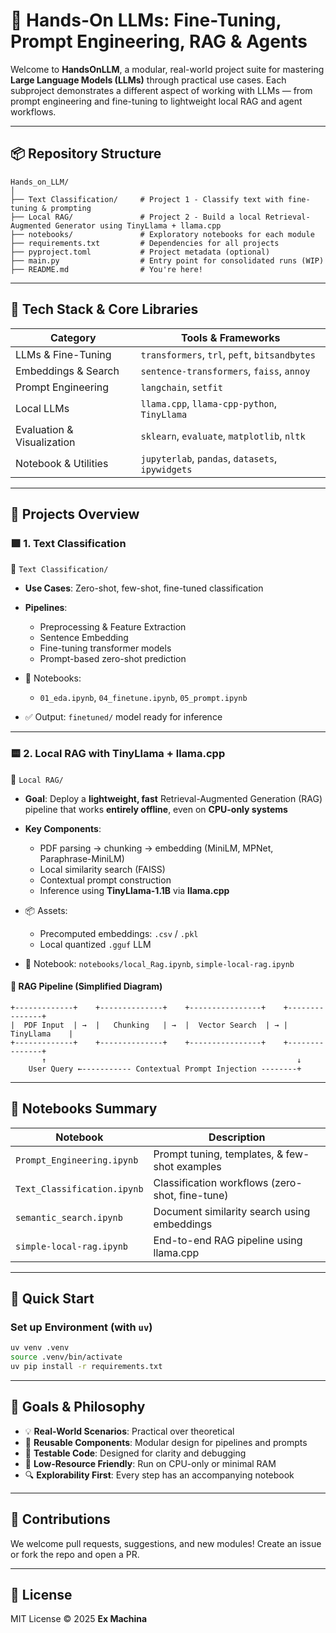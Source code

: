 # 🧠 Hands-On LLMs: Fine-Tuning, Prompt Engineering, RAG & Agents

Welcome to **HandsOnLLM**, a modular, real-world project suite for mastering **Large Language Models (LLMs)** through practical use cases. Each subproject demonstrates a different aspect of working with LLMs — from prompt engineering and fine-tuning to lightweight local RAG and agent workflows.

---

## 📦 Repository Structure

```text
Hands_on_LLM/
│
├── Text Classification/     # Project 1 - Classify text with fine-tuning & prompting
├── Local RAG/               # Project 2 - Build a local Retrieval-Augmented Generator using TinyLlama + llama.cpp
├── notebooks/               # Exploratory notebooks for each module
├── requirements.txt         # Dependencies for all projects
├── pyproject.toml           # Project metadata (optional)
├── main.py                  # Entry point for consolidated runs (WIP)
├── README.md                # You're here!
````

---

## 🔧 Tech Stack & Core Libraries

| Category                   | Tools & Frameworks                               |
| -------------------------- | ------------------------------------------------ |
| LLMs & Fine-Tuning         | `transformers`, `trl`, `peft`, `bitsandbytes`    |
| Embeddings & Search        | `sentence-transformers`, `faiss`, `annoy`        |
| Prompt Engineering         | `langchain`, `setfit`                            |
| Local LLMs                 | `llama.cpp`, `llama-cpp-python`, `TinyLlama`     |
| Evaluation & Visualization | `sklearn`, `evaluate`, `matplotlib`, `nltk`      |
| Notebook & Utilities       | `jupyterlab`, `pandas`, `datasets`, `ipywidgets` |

---

## 📁 Projects Overview

### 🟩 1. Text Classification

📂 `Text Classification/`

* **Use Cases**: Zero-shot, few-shot, fine-tuned classification
* **Pipelines**:

  * Preprocessing & Feature Extraction
  * Sentence Embedding
  * Fine-tuning transformer models
  * Prompt-based zero-shot prediction
* 📒 Notebooks:

  * `01_eda.ipynb`, `04_finetune.ipynb`, `05_prompt.ipynb`
* ✅ Output: `finetuned/` model ready for inference

---

### 🟨 2. Local RAG with TinyLlama + llama.cpp

📂 `Local RAG/`

* **Goal**: Deploy a **lightweight, fast** Retrieval-Augmented Generation (RAG) pipeline that works **entirely offline**, even on **CPU-only systems**
* **Key Components**:

  * PDF parsing → chunking → embedding (MiniLM, MPNet, Paraphrase-MiniLM)
  * Local similarity search (FAISS)
  * Contextual prompt construction
  * Inference using **TinyLlama-1.1B** via **llama.cpp**
* 📦 Assets:

  * Precomputed embeddings: `.csv` / `.pkl`
  * Local quantized `.gguf` LLM
* 📒 Notebook: `notebooks/local_Rag.ipynb`, `simple-local-rag.ipynb`

#### 🔁 RAG Pipeline (Simplified Diagram)

```text
+-------------+    +--------------+    +----------------+    +---------------+
|  PDF Input  | →  |   Chunking   | →  |  Vector Search  | → |   TinyLlama    |
+-------------+    +--------------+    +----------------+    +---------------+
       ↑                                                        ↓
    User Query ←----------- Contextual Prompt Injection --------+
```

---

## 🔬 Notebooks Summary

| Notebook                    | Description                                     |
| --------------------------- | ----------------------------------------------- |
| `Prompt_Engineering.ipynb`  | Prompt tuning, templates, & few-shot examples   |
| `Text_Classification.ipynb` | Classification workflows (zero-shot, fine-tune) |
| `semantic_search.ipynb`     | Document similarity search using embeddings     |
| `simple-local-rag.ipynb`    | End-to-end RAG pipeline using llama.cpp         |

---

## 🚀 Quick Start

### Set up Environment (with `uv`)

```bash
uv venv .venv
source .venv/bin/activate
uv pip install -r requirements.txt
```

---

## 🎯 Goals & Philosophy

* 💡 **Real-World Scenarios**: Practical over theoretical
* 🔁 **Reusable Components**: Modular design for pipelines and prompts
* 🧪 **Testable Code**: Designed for clarity and debugging
* 🔌 **Low-Resource Friendly**: Run on CPU-only or minimal RAM
* 🔍 **Explorability First**: Every step has an accompanying notebook

---

## 🤝 Contributions

We welcome pull requests, suggestions, and new modules!
Create an issue or fork the repo and open a PR.

---

## 📄 License

MIT License © 2025 **Ex Machina**

```

